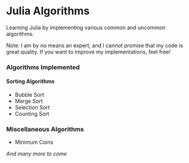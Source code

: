 # Julia Algorithms
Learning Julia by implementing various common and uncommon algorithms. 

Note: I am by no means an expert, and I cannot promise that my code is great quality. If you want to improve my implementations, feel free!

### Algorithms Implemented

#### Sorting Algorithms
- Bubble Sort
- Merge Sort
- Selection Sort
- Counting Sort

### Miscellaneous Algorithms
- Minimum Coins

*And many more to come*
